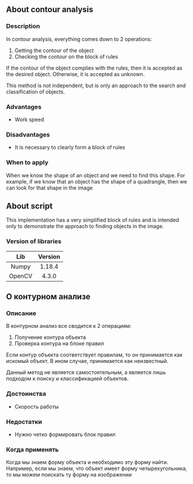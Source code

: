 
## About contour analysis
### Description
In contour analysis, everything comes down to 2 operations: 
1. Getting the contour of the object 
2. Checking the contour on the block of rules

If the contour of the object complies with the rules, then it is accepted as the desired object.
Otherwise, it is accepted as unknown.

This method is not independent, but is only an approach to the search and classification of objects.

### Advantages
+ Work speed

### Disadvantages
+ It is necessary to clearly form a block of rules

### When to apply
When we know the shape of an object and we need to find this shape. For example, if we know that an object has the shape of a quadrangle, then we can look for that shape in the image


## About script
This implementation has a very simplified block of rules and is intended only to demonstrate the approach to finding objects in the image.

### Version of libraries
| Lib    	| 	Version
| :-------:	| :-------:
| Numpy	    |	1.18.4
| OpenCV	|	 4.3.0



## О контурном анализе
### Описание
В контурном анализ все сводится к 2 операциям:
1. Получение контура объекта
2. Проверка контура на блоке правил

Если контур объекта соответствует правилам, то он принимается как искомый объект. 
В ином случае, принимается как неизвестный.

Данный метод не является самостоятельным, а является лишь подходом к поиску и классификацией объектов.

### Достоинства
+ Скорость работы

### Недостатки
+ Нужно четко формировать блок правил

### Когда применять
Когда мы знаем форму объекта и необходимо эту форму найти. Например, если мы знаем, что объект имеет форму четырехугольника, то мы можем поискать 
ту форму на изображении






